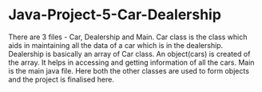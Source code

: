 # Java-Project-5-Car-Dealership
There are 3 files - Car, Dealership and Main. 
Car class is the class which aids in maintaining all the data of a car which is in the dealership.
Dealership is basically an array of Car class. An object(cars) is created of the array. It helps in accessing and getting information of all the cars. 
Main is the main java file. Here both the other classes are used to form objects and the project is finalised here.
